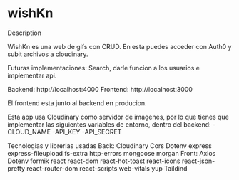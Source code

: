 # wishKn

Description

WishKn es una web de gifs con CRUD. En esta puedes acceder con Auth0  y subit archivos a cloudinary.

Futuras implementaciones: Search, darle funcion a los usuarios e implementar api.

Backend: http://localhost:4000
Frontend: http://localhost:3000

El frontend esta junto al backend en producion.

Esta app usa Cloudinary como servidor de imagenes, por lo que tienes que implementar las siguientes variables de entorno, dentro del backend:
-CLOUD_NAME
-API_KEY
-API_SECRET

Tecnologias y librerias usadas
  Back:
    Cloudinary
    Cors
    Dotenv
    express
    express-fileupload
    fs-extra
    http-errors
    mongoose
    morgan
   Front:
    Axios
    Dotenv
    formik
    react
    react-dom
    react-hot-toast
    react-icons
    react-json-pretty
    react-router-dom
    react-scripts
    web-vitals
    yup
    Taildind
